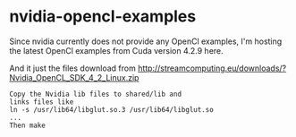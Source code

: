 nvidia-opencl-examples
======================

Since nvidia currently does not provide any OpenCl examples, I'm hosting the 
latest OpenCl examples from Cuda version 4.2.9 here. 

And it just the files download from http://streamcomputing.eu/downloads/?Nvidia_OpenCL_SDK_4_2_Linux.zip

```
Copy the Nvidia lib files to shared/lib and
links files like 
ln -s /usr/lib64/libglut.so.3 /usr/lib64/libglut.so
...
Then make
```
